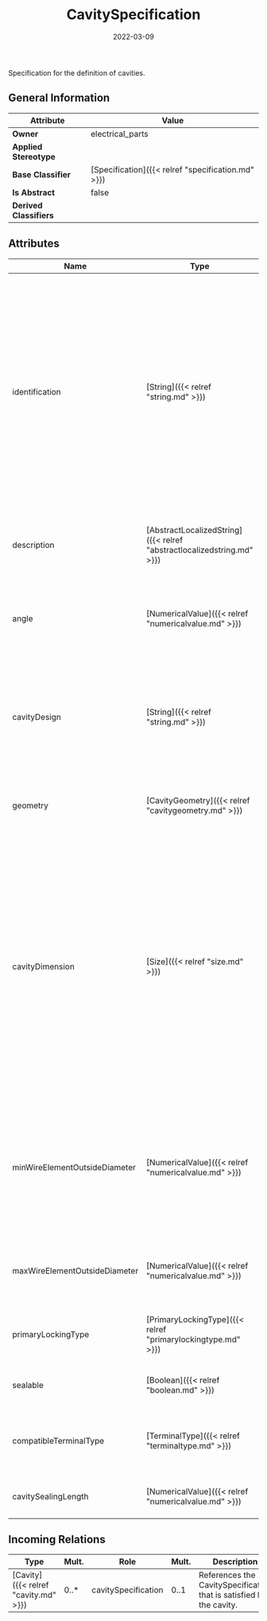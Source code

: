 ﻿---
title: CavitySpecification
toc: false
type: specs
date: "2022-03-09"
draft: false
specification: VEC
version: 2.0.0
documentType: "Recommendation"
elementType: Class
classes:
  - CavitySpecification
menu_name: vec-2.0.0
---
<p> Specification for the definition of cavities.      </p>

## General Information

| Attribute               | Value |
|-------------------------|-------|
| **Owner**               | electrical_parts |
| **Applied Stereotype**  |   |
| **Base Classifier**     | [Specification]({{< relref "specification.md" >}})<br/>  |
| **Is Abstract**         | false |
| **Derived Classifiers** |   |

## Attributes
|  Name  |  Type  |  Mult.  |  Description  |  Owning Classifier  |
|--------|--------|---------|---------------|--------------|
|identification | [String]({{< relref "string.md" >}}) | 1 | <p> Specifies a unique identification of the specification. The identification is guaranteed to be unique within the document containing the specification. For all VEC-documents a Specification-instance can be trusted to be identical if the DocumentVersion-instance is the same (see DocumentVersion) and the identification of the Specification is the same.      </p> | [Specification]({{< relref "specification.md" >}}) |
|description | [AbstractLocalizedString]({{< relref "abstractlocalizedstring.md" >}}) | 0..* | <p> Specifies additional, human readable information about the specification.      </p> | [Specification]({{< relref "specification.md" >}}) |
|angle | [NumericalValue]({{< relref "numericalvalue.md" >}}) | 0..2 | <p> Specifies the angle against two planes of the connector housing a terminal used in this cavity can be buckled.      </p> | [CavitySpecification]({{< relref "cavityspecification.md" >}}) |
|cavityDesign | [String]({{< relref "string.md" >}}) | 0..1 | <p> Deprecated (since Version 1.1.4): This attribute has been marked as deprecated, as it has been replaced by the more meaningful mechanism with <i>TerminalTypes.</i>      </p> | [CavitySpecification]({{< relref "cavityspecification.md" >}}) |
|geometry | [CavityGeometry]({{< relref "cavitygeometry.md" >}}) | 0..1 | <p> Defines the geometry of a cavity in the sealing area (crimp end).      </p> | [CavitySpecification]({{< relref "cavityspecification.md" >}}) |
|cavityDimension | [Size]({{< relref "size.md" >}}) | 0..1 | <p> Specifies the dimension of the cavity in the sealing area of the cavity (crimp end), not in the contacting area (box end).      </p>      <p> The <i>Height</i> of a cavity is defined as the dimension of cavity in the direction of the primary locking. The <i>Width </i>is the dimension orthogonal to the <i>Height.</i>      </p>      <p> For cavities with <i>Geometry = Circular </i>the <i>Size.Width </i>shall be equal to <i>Size.Height.</i>      </p> | [CavitySpecification]({{< relref "cavityspecification.md" >}}) |
|minWireElementOutsideDiameter | [NumericalValue]({{< relref "numericalvalue.md" >}}) | 0..1 | <p> Specifies the minimum diameter a wire is allowed to have to fit into the cavity. This definition is necessary, since wires that are too small might cause movements and in acceptable torsion forces on terminals.      </p> | [CavitySpecification]({{< relref "cavityspecification.md" >}}) |
|maxWireElementOutsideDiameter | [NumericalValue]({{< relref "numericalvalue.md" >}}) | 0..1 | <p>Specifies the maximum diameter a wire is allowed to have to fit into the cavity.  </p> | [CavitySpecification]({{< relref "cavityspecification.md" >}}) |
|primaryLockingType | [PrimaryLockingType]({{< relref "primarylockingtype.md" >}}) | 0..1 | <p>Specifies if the cavity has a primary locking and of what type it is. </p> | [CavitySpecification]({{< relref "cavityspecification.md" >}}) |
|sealable | [Boolean]({{< relref "boolean.md" >}}) | 0..1 | <p>Specifies if the cavity is sealable.  </p> | [CavitySpecification]({{< relref "cavityspecification.md" >}}) |
|compatibleTerminalType | [TerminalType]({{< relref "terminaltype.md" >}}) | 0..* | <p> Defines a list of terminal types that are compatible to this CavitySpecification.      </p> | [CavitySpecification]({{< relref "cavityspecification.md" >}}) |
|cavitySealingLength | [NumericalValue]({{< relref "numericalvalue.md" >}}) | 0..1 | Defines the length of the sealing area in the cavity. | [CavitySpecification]({{< relref "cavityspecification.md" >}}) |

##  Incoming Relations
|    Type  |   Mult.  |   Role    |   Mult.   |   Description  |
|----------|----------|-----------|-----------|----------------|
| [Cavity]({{< relref "cavity.md" >}}) | 0..* | cavitySpecification | 0..1 | References the CavitySpecification that is satisfied by the cavity. |
